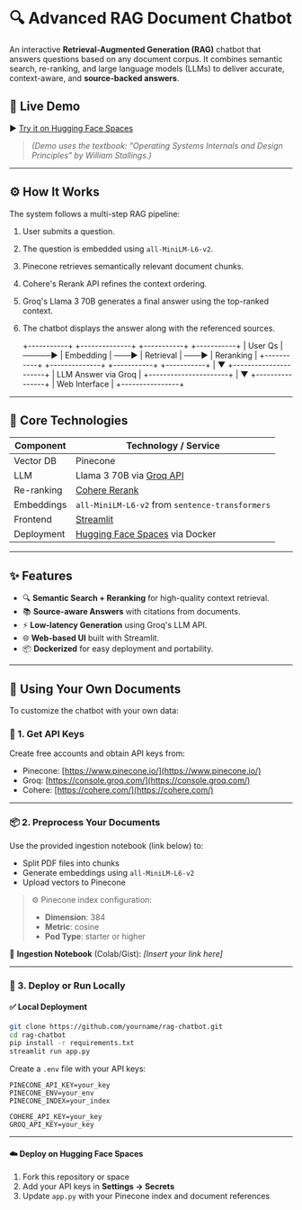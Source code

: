# 🔍 Advanced RAG Document Chatbot

An interactive **Retrieval-Augmented Generation (RAG)** chatbot that answers questions based on any document corpus. It combines semantic search, re-ranking, and large language models (LLMs) to deliver accurate, context-aware, and **source-backed answers**.

## 🚀 Live Demo

▶️ [Try it on Hugging Face Spaces](https://huggingface.co/spaces/MusaR/rag-chatbot)

> *(Demo uses the textbook: "Operating Systems Internals and Design Principles" by William Stallings.)*

---

## ⚙️ How It Works

The system follows a multi-step RAG pipeline:

1. User submits a question.
2. The question is embedded using `all-MiniLM-L6-v2`.
3. Pinecone retrieves semantically relevant document chunks.
4. Cohere's Rerank API refines the context ordering.
5. Groq's Llama 3 70B generates a final answer using the top-ranked context.
6. The chatbot displays the answer along with the referenced sources.

    +-----------+         +--------------+       +-----------+       +-----------+
    |  User Qs  | ─────▶  |   Embedding  | ───▶  | Retrieval | ───▶  | Reranking |
    +-----------+         +--------------+       +-----------+       +-----------+
                                                                    |
                                                                    ▼
                                                        +----------------------+
                                                        |  LLM Answer via Groq |
                                                        +----------------------+
                                                                    |
                                                                    ▼
                                                          +----------------+
                                                          |  Web Interface |
                                                          +----------------+


---

## 🧠 Core Technologies

| Component  | Technology / Service                                            |
| ---------- | --------------------------------------------------------------- |
| Vector DB  | Pinecone                                                        |
| LLM        | Llama 3 70B via [Groq API](https://console.groq.com/)           |
| Re-ranking | [Cohere Rerank](https://cohere.com/rerank)                      |
| Embeddings | `all-MiniLM-L6-v2` from `sentence-transformers`                 |
| Frontend   | [Streamlit](https://streamlit.io/)                              |
| Deployment | [Hugging Face Spaces](https://huggingface.co/spaces) via Docker |

---

## ✨ Features

* 🔍 **Semantic Search + Reranking** for high-quality context retrieval.
* 📚 **Source-aware Answers** with citations from documents.
* ⚡ **Low-latency Generation** using Groq's LLM API.
* 🌐 **Web-based UI** built with Streamlit.
* 📦 **Dockerized** for easy deployment and portability.

---

## 📁 Using Your Own Documents

To customize the chatbot with your own data:

### 🔑 1. Get API Keys

Create free accounts and obtain API keys from:

* Pinecone: [https://www.pinecone.io/](https://www.pinecone.io/)
* Groq: [https://console.groq.com/](https://console.groq.com/)
* Cohere: [https://cohere.com/](https://cohere.com/)

---

### 📦 2. Preprocess Your Documents

Use the provided ingestion notebook (link below) to:

* Split PDF files into chunks
* Generate embeddings using `all-MiniLM-L6-v2`
* Upload vectors to Pinecone

> ⚙️ Pinecone index configuration:
>
> * **Dimension**: 384
> * **Metric**: cosine
> * **Pod Type**: starter or higher

📄 **Ingestion Notebook** (Colab/Gist): *\[Insert your link here]*

---

### 🚀 3. Deploy or Run Locally

#### ✅ Local Deployment

```bash
git clone https://github.com/yourname/rag-chatbot.git
cd rag-chatbot
pip install -r requirements.txt
streamlit run app.py
```

Create a `.env` file with your API keys:

```
PINECONE_API_KEY=your_key
PINECONE_ENV=your_env
PINECONE_INDEX=your_index

COHERE_API_KEY=your_key
GROQ_API_KEY=your_key
```

---

#### ☁️ Deploy on Hugging Face Spaces

1. Fork this repository or space
2. Add your API keys in **Settings → Secrets**
3. Update `app.py` with your Pinecone index and document references

